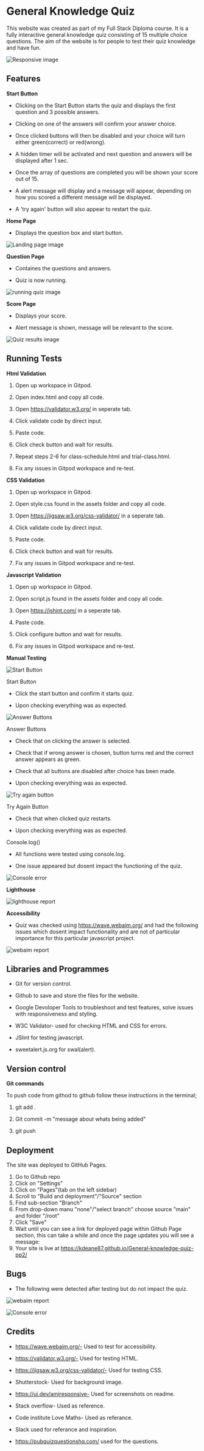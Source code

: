 # General Knowledge Quiz

This website was created as part of my Full Stack Diploma course. It is a fully interactive general knowledge quiz consisting of 15 multiple choice questions. The aim of the website is for people to test their quiz knowledge and have fun. 



![Responsive image](assets/images/aimresponsive.png)


## Features

**Start Button**

- Clicking on the Start Button starts the quiz and displays the first question and 3 possible answers.

- Clicking on one of the answers will confirm your answer choice.

- Once clicked buttons will then be disabled and your choice will turn either green(correct) or red(wrong).

- A hidden timer will be activated and next question and answers will be displayed after 1 sec.

- Once the array of questions are completed you will be shown your score out of 15.

- A alert message will display and a message will appear, depending on how you scored a different message will be displayed.

- A 'try again' button will also appear to restart the quiz.



**Home Page**

- Displays the question box and start button.

![Landing page image](assets/images/landing_page.png)


**Question Page**

- Containes the questions and answers.

- Quiz is now running.

![running quiz image](assets/images/questions.png)

**Score Page**

- Displays your score.

- Alert message is shown, message will be relevant to the score. 

![Quiz results image](assets/images/score.png)



## Running Tests

**Html Validation**

1) Open up workspace in Gitpod.

2) Open index.html and copy all code.

3) Open https://validator.w3.org/ in seperate tab.

4) Click validate code by direct input.

5) Paste code.

6) Click check button and wait for results.

7) Repeat steps 2-6 for class-schedule.html and trial-class.html.

8) Fix any issues in Gitpod workspace and re-test.


**CSS Validation**

1) Open up workspace in Gitpod.

2) Open style.css found in the assets folder and copy all code.

3) Open https://jigsaw.w3.org/css-validator/ in a seperate tab.

4) Click validate code by direct input.

5) Paste code.

6) Click check button and wait for results.

7) Fix any issues in Gitpod workspace and re-test.


**Javascript Validation**

1) Open up workspace in Gitpod.

2) Open script.js found in the assets folder and copy all code.

3) Open https://jshint.com/ in a seperate tab.

4) Paste code.

5) Click configure button and wait for results.

6) Fix any issues in Gitpod workspace and re-test.




**Manual Testing**


![Start Button](assets/images/startbutton.png)


Start Button

- Click the start button and confirm it starts quiz.

- Upon checking everything was as expected.


![Answer Buttons](assets/images/ansbuttons.png)


Answer Buttons

- Check that on clicking the answer is selected.

- Check that if wrong answer is chosen, button turns red and the correct answer appears as green.

- Check that all buttons are disabled after choice has been made.

- Upon checking everything was as expected.


![Try again button](assets/images/try_again.png)


Try Again Button

- Check that when clicked quiz restarts.

- Upon checking everything was as expected.


Console.log()

- All functions were tested using console.log.

- One issue appeared but dosent impact the functioning of the quiz.

![Console error](assets/images/console_error.png)



**Lighthouse**


![lighthouse report](assets/images/lighthouse_test.png)


**Accessibility**

- Quiz was checked using https://wave.webaim.org/ and had the following issues which dosent impact functionality and are not of particular importance for this particular javascript project.

![webaim report](assets/images/webaim.png)


## Libraries and Programmes

- Git for version control.

- Github to save and store the files for the website.

- Google Devoloper Tools to troubleshoot and test features, solve issues with responsiveness and styling.

- W3C Validator- used for checking HTML and CSS for errors.

- JSlint for testing javascript.

- sweetalert.js.org for swal(alert).


## Version control

**Git commands**

To push code from githod to github follow these instructions in the terminal;

1) git add .

2) Git commit -m "message about whats being added"

3) git push


## Deployment

The site was deployed to GitHub Pages.

1) Go to Github repo
2) Click on "Settings"
3) Click on "Pages"(tab on the left sidebar)
4) Scroll to "Build and deployment"/"Source" section
5) Find sub-section "Branch"
6) From drop-down manu "none"/"select branch" choose source "main" and folder "/root"
7) Click "Save"
8) Wait until you can see a link for deployed page within Github Page section, this can take a while and once the page updates you will see a message:
9) Your site is live at https://kdeane87.github.io/General-knowledge-quiz-pp2/
 

## Bugs

- The following were detected after testing but do not impact the quiz.

![webaim report](assets/images/webaim.png)

![Console error](assets/images/console_error.png)




## Credits

- https://wave.webaim.org/- Used to test for accessibility.

- https://validator.w3.org/- Used for testing HTML.

- https://jigsaw.w3.org/css-validator/- Used for testing CSS.

- Shutterstock- Used for background image.

- https://ui.dev/amiresponsive- Used for screenshots on readme.

- Stack overflow- Used as reference.

- Code institute Love Maths- Used as referance.

- Slack used for referance and inspiration.

- https://pubquizquestionshq.com/ used for the questions.






